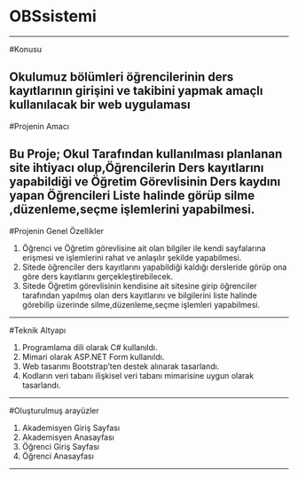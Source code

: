 # OBSsistemi
---
#Konusu

Okulumuz bölümleri öğrencilerinin ders kayıtlarının girişini ve takibini yapmak amaçlı kullanılacak bir web uygulaması
---
#Projenin Amacı

Bu Proje; Okul Tarafından kullanılması planlanan site ihtiyacı olup,Öğrencilerin Ders kayıtlarını yapabildiği ve Öğretim Görevlisinin Ders kaydını yapan Öğrencileri Liste halinde görüp  silme ,düzenleme,seçme işlemlerini yapabilmesi.
---
#Projenin Genel Özellikler
1.	Öğrenci ve Öğretim görevlisine ait olan bilgiler ile kendi sayfalarına erişmesi ve işlemlerini rahat ve anlaşılır şekilde yapabilmesi.
2.	Sitede öğrenciler ders kayıtlarını yapabildiği kaldığı dersleride görüp ona göre ders kayıtlarını gerçekleştirebilecek.
3.	Sitede Öğretim görevlisinin kendisine ait sitesine girip öğrenciler tarafından yapılmış olan ders kayıtlarını ve bilgilerini liste halinde görebilip üzerinde silme,düzenleme,seçme işlemleri yapabilmesi.
---
#Teknik Altyapı
1.	Programlama dili olarak C# kullanıldı.
2.	Mimari olarak ASP.NET Form kullanıldı.
3.	Web tasarımı Bootstrap’ten destek alınarak tasarlandı.
4.	Kodların veri tabanı ilişkisel veri tabanı mimarisine uygun olarak tasarlandı.
---
#Oluşturulmuş arayüzler
1.	Akademisyen Giriş Sayfası
2.	Akademisyen Anasayfası
3.	Öğrenci Giriş Sayfası 
4.	Öğrenci Anasayfası
---
